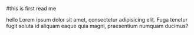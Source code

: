 #this is first read me

hello Lorem ipsum dolor sit amet, consectetur adipisicing elit. Fuga tenetur fugit soluta id aliquam eaque quia magni, praesentium numquam ducimus?